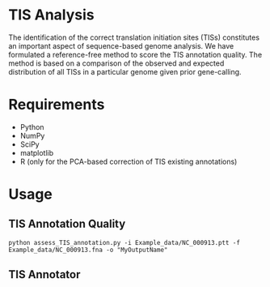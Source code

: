 TIS Analysis
===========


The identification of the correct translation initiation sites (TISs) constitutes an important aspect of sequence-based genome analysis. We have formulated a reference-free method to score the TIS annotation quality. The method is based on a comparison of the observed and expected distribution of all TISs in a particular genome given prior gene-calling. 

Requirements
============
- Python
- NumPy
- SciPy
- matplotlib
- R (only for the PCA-based correction of TIS existing annotations)

Usage
=====

TIS Annotation Quality
--------------

	python assess_TIS_annotation.py -i Example_data/NC_000913.ptt -f Example_data/NC_000913.fna -o "MyOutputName"

TIS Annotator
--------------
